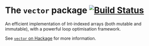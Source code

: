 The `vector` package [![Build Status](https://travis-ci.org/haskell/vector.png?branch=master)](https://travis-ci.org/haskell/vector)
====================

An efficient implementation of Int-indexed arrays (both mutable and immutable), with a powerful loop optimisation framework.

See [`vector` on Hackage](http://hackage.haskell.org/package/vector) for more information.
